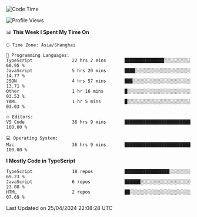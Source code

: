 <!--START_SECTION:waka-->
![Code Time](http://img.shields.io/badge/Code%20Time-6%2C008%20hrs%2051%20mins-blue)

![Profile Views](http://img.shields.io/badge/Profile%20Views-0-blue)

📊 **This Week I Spent My Time On** 

```text
🕑︎ Time Zone: Asia/Shanghai

💬 Programming Languages: 
TypeScript               22 hrs 2 mins       ███████████████░░░░░░░░░░   60.95 % 
JavaScript               5 hrs 20 mins       ████░░░░░░░░░░░░░░░░░░░░░   14.77 % 
JSON                     4 hrs 57 mins       ███░░░░░░░░░░░░░░░░░░░░░░   13.71 % 
Other                    1 hr 16 mins        █░░░░░░░░░░░░░░░░░░░░░░░░   03.53 % 
YAML                     1 hr 5 mins         █░░░░░░░░░░░░░░░░░░░░░░░░   03.03 % 

🔥 Editors: 
VS Code                  36 hrs 9 mins       █████████████████████████   100.00 % 

💻 Operating System: 
Mac                      36 hrs 9 mins       █████████████████████████   100.00 % 
```

**I Mostly Code in TypeScript** 

```text
TypeScript               18 repos            █████████████████░░░░░░░░   69.23 % 
JavaScript               6 repos             ██████░░░░░░░░░░░░░░░░░░░   23.08 % 
HTML                     2 repos             ██░░░░░░░░░░░░░░░░░░░░░░░   07.69 % 
```




 Last Updated on 25/04/2024 22:08:28 UTC
<!--END_SECTION:waka-->
